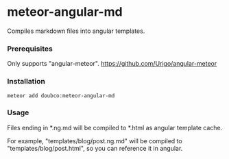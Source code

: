 # meteor-angular-md
Compiles markdown files into angular templates.

### Prerequisites
Only supports "angular-meteor". https://github.com/Urigo/angular-meteor

### Installation
```meteor add doubco:meteor-angular-md```

### Usage
Files ending in *.ng.md will be compiled to *.html as angular template cache.

For example, "templates/blog/post.ng.md" will be compiled to "templates/blog/post.html", so you can reference it in angular.

